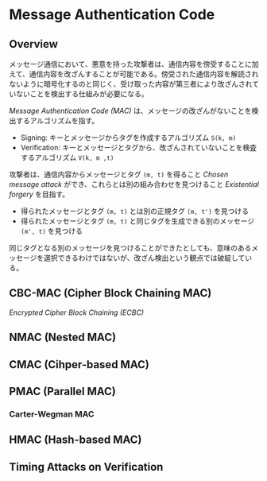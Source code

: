 # Message Authentication Code

<script type="text/x-mathjax-config">
  MathJax.Hub.Config({ tex2jax: { inlineMath: [['$','$'], ["\\(","\\)"]] } });
</script>
<script type="text/javascript"
  src="http://cdn.mathjax.org/mathjax/latest/MathJax.js?config=TeX-AMS_HTML">
</script>

## Overview

メッセージ通信において、悪意を持った攻撃者は、通信内容を傍受することに加えて、通信内容を改ざんすることが可能である。傍受された通信内容を解読されないように暗号化するのと同じく、受け取った内容が第三者により改ざんされていないことを検出する仕組みが必要になる。

_Message Authentication Code (MAC)_ は、メッセージの改ざんがないことを検出するアルゴリズムを指す。

<script type="math/tex; mode=display" id="MathJax-Element-mac_algorithm">
t \gets S(k, m) \\
(0, 1) \gets V(k, m, t) \\
</script>

* Signing: キーとメッセージからタグを作成するアルゴリズム `S(k, m)`
* Verification: キーとメッセージとタグから、改ざんされていないことを検査するアルゴリズム `V(k, m ,t)`

攻撃者は、通信内容からメッセージとタグ `(m, t)` を得ること _Chosen message attack_ ができ、これらとは別の組み合わせを見つけること _Existential forgery_ を目指す。

* 得られたメッセージとタグ `(m, t)` とは別の正規タグ `(m, t')` を見つける
* 得られたメッセージとタグ `(m, t)` と同じタグを生成できる別のメッセージ `(m', t)` を見つける

同じタグとなる別のメッセージを見つけることができたとしても、意味のあるメッセージを選択できるわけではないが、改ざん検出という観点では破綻している。

## CBC-MAC (Cipher Block Chaining MAC)

_Encrypted Cipher Block Chaining (ECBC)_

## NMAC (Nested MAC)

## CMAC (Cihper-based MAC)

## PMAC (Parallel MAC)

### Carter-Wegman MAC

## HMAC (Hash-based MAC)

## Timing Attacks on Verification
